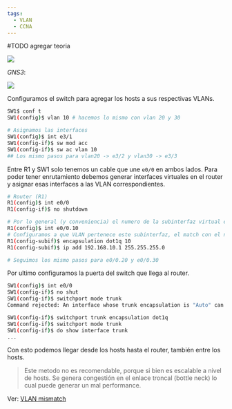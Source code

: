 ```yaml
---
tags:
  - VLAN
  - CCNA
---
```


#TODO agregar teoria

![](Screenshot%20from%202023-12-27%2012-24-31.png)

*GNS3*:

![](Screenshot%20from%202023-12-27%2012-25-28.png)

Configuramos el switch para agregar los hosts a sus respectivas VLANs.

``` bash
SW1$ conf t
SW1(config)$ vlan 10 # hacemos lo mismo con vlan 20 y 30

# Asignamos las interfaces
SW1(config)$ int e3/1
SW1(config-if)$ sw mod acc
SW1(config-if)$ sw ac vlan 10
## Los mismo pasos para vlan20 -> e3/2 y vlan30 -> e3/3
```

Entre R1 y SW1 solo tenemos un cable que une `e0/0` en ambos lados. Para poder tener enrutamiento debemos generar interfaces virtuales en el router y asignar esas interfaces a las VLAN correspondientes.

``` bash
# Router (R1)
R1(config)$ int e0/0
R1(config-if)$ no shutdown

# Por lo general (y conveniencia) el numero de la subinterfaz virtual es el mismo que le de la VLAN
R1(config)$ int e0/0.10
# Configuramos a que VLAN pertenece este subinterfaz, el match con el numero de VLAN es obligatorio
R1(config-subif)$ encapsulation dot1q 10
R1(config-subif)$ ip add 192.168.10.1 255.255.255.0

# Seguimos los mismo pasos para e0/0.20 y e0/0.30
```

Por ultimo configuramos la puerta del switch que llega al router. 

``` bash
SW1(config)$ int e0/0
SW1(config-if)$ no shut
SW1(config-if)$ switchport mode trunk
Command rejected: An interface whose trunk encapsulation is "Auto" can not be configured to "trunk" mode.

SW1(config-if)$ switchport trunk encapsulation dot1q
SW1(config-if)$ switchport mode trunk
SW1(config-if)$ do show interface trunk
...

```

Con esto podemos llegar desde los hosts hasta el router, también entre los hosts. 

> Este metodo no es recomendable, porque si bien es escalable a nivel de hosts. Se genera congestión en el enlace troncal (bottle neck) lo cual puede generar un mal performance.


Ver: [VLAN mismatch](../../VLAN/VLAN%20mismatch.md)